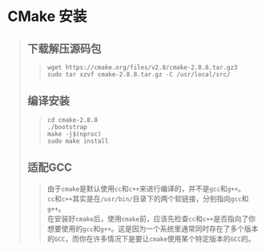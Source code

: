 # CMake 安装
>## 下载解压源码包
>> ```shell
>> wget https://cmake.org/files/v2.8/cmake-2.8.8.tar.gz3
>> sudo tar xzvf cmake-2.8.8.tar.gz -C /usr/local/src/
>> ```
>## 编译安装
>> ```shell
>> cd cmake-2.8.8  
>> ./bootstrap
>> make -j$(nproc)
>> sudo make install
>> ```
>## 适配GCC
>>由于`cmake`是默认使用`cc`和`c++`来进行编译的，并不是`gcc`和`g++`。  
>>`cc`和`c++`其实是在`/usr/bin/`目录下的两个软链接，分别指向`gcc`和`g++`。  
>>在安装好`cmake`后，使用`cmake`前，应该先检查`cc`和`c++`是否指向了你想要使用的`gcc`和`g++`。这是因为一个系统里通常同时存在了多个版本的`GCC`，而你在许多情况下是要让`cmake`使用某个特定版本的`GCC`的。
